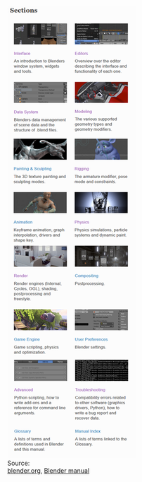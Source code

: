   
![img doesn't work](/images/section_image.png "secimg")  
Source:  
[blender.org](https://www.blender.org/features/), [Blender manual](https://www.blender.org/manual/)
  
